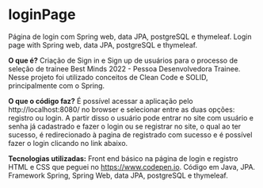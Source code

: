 # loginPage
Página de login com Spring web, data JPA, postgreSQL e thymeleaf. 
Login page with Spring web, data JPA, postgreSQL e thymeleaf. 


**O que é?**
Criação de Sign in e Sign up de usuários para o processo de seleção de trainee Best Minds 2022 - Pessoa Desenvolvedora Trainee. 
Nesse projeto foi utilizado conceitos de Clean Code e SOLID, principalmente com o Spring.

**O que o código faz?**
É possível acessar a aplicação pelo http://localhost:8080/ no browser e selecionar entre as duas opções: registro ou login.
A partir disso o usuário pode entrar no site com usuário e senha já cadastrado e fazer o login ou se registrar no site, o qual ao ter sucesso, é redirecionado 
à pagina de registrado com sucesso e é possível fazer o login clicando no link abaixo.

**Tecnologias utilizadas:**
Front end básico na página de login e registro HTML e CSS que peguei no https://www.codepen.io.
Código em Java, JPA.
Framework Spring, Spring Web, data JPA, postgreSQL e thymeleaf.
